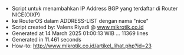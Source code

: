 - Script untuk menambahkan IP Address BGP yang terdaftar di Router NICE(OIXP)
- ke RouterOS dalam ADDRESS-LIST dengan nama "nice"
- Script created by: Valens Riyadi @ www.mikrotik.co.id
- Generated at 14 March 2025 01:00:13 WIB ... 11369 lines
- Generated in 11.461 seconds
- How-to: http://www.mikrotik.co.id/artikel_lihat.php?id=23
